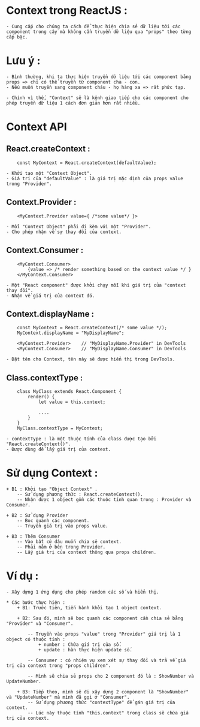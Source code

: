 # Context trong ReactJS :

    - Cung cấp cho chúng ta cách để thực hiện chia sẻ dữ liệu tới các component trong cây mà không cần truyền dữ liệu qua "props" theo từng cấp bậc.

# Lưu ý :

    - Bình thường, khi ta thực hiện truyền dữ liệu tới các component bằng props => chỉ có thể truyền từ component cha - con.
    - Nếu muốn truyền sang component cháu - họ hàng xa => rất phức tạp.

    - Chính vì thế, "Context" sẽ là kênh giao tiếp cho các component cho phép truyền dữ liệu 1 cách đơn giản hơn rất nhiều.

# Context API

## React.createContext :

        const MyContext = React.createContext(defaultValue);

    - Khởi tạo một "Context Object".
    - Giá trị của "defaultValue" : là giá trị mặc định của props value trong "Provider".

## Context.Provider :

        <MyContext.Provider value={ /*some value*/ }>

    - Mỗi "Context Object" phải đi kèm với một "Provider".
    - Cho phép nhận về sự thay đổi của context.

## Context.Consumer :

        <MyContext.Consumer>
            {value => /* render something based on the context value */ }
        </MyContext.Consumer>

    - Một "React component" được khởi chạy mỗi khi giá trị của "context thay đổi".
    - Nhận về giá trị của context đó.

## Context.displayName :

        const MyContext = React.createContext(/* some value */);
        MyContext.displayName = "MyDisplayName";

        <MyContext.Provider>    // "MyDisplayName.Provider" in DevTools
        <MyContext.Consumer>    // "MyDisplayName.Consumer" in DevTools

    - Đặt tên cho Context, tên này sẽ được hiển thị trong DevTools.

## Class.contextType :

        class MyClass extends React.Component {
            render() {
                let value = this.context;

                ....
            }
        }
        MyClass.contextType = MyContext;

    - contextType : là một thuộc tính của class được tạo bởi "React.createContext()".
    - Được dùng để lấy giá trị của context.

# Sử dụng Context :

    + B1 : Khởi tạo "Object Context" .
        -- Sử dụng phương thức : React.createContext().
        -- Nhận được 1 object gồm các thuộc tính quan trọng : Provider và Consumer.

    + B2 : Sử dụng Provider
        -- Bọc quanh các component.
        -- Truyền giá trị vào props value.

    + B3 : Thêm Consumer
        -- Vào bất cứ đâu muốn chia sẻ context.
        -- Phải nằm ở bên trong Provider.
        -- Lấy giá trị của context thông qua props children.

# Ví dụ :

    - Xây dựng 1 ứng dụng cho phép random các số và hiển thị.

    * Các bước thực hiện :
        + B1: Trước tiên, tiến hành khởi tạo 1 object context.

        + B2: Sau đó, mình sẽ bọc quanh các component cần chia sẻ bằng "Provider" và "Consumer".

            -- Truyền vào props "value" trong "Provider" giá trị là 1 object có thuộc tính :
                + number : Chứa giá trị của số.
                + update : hàn thực hiện update số.

            -- Consumer : có nhiệm vụ xem xét sự thay đổi và trả về giá trị của context trong "props children".

            -- Mình sẽ chia sẻ props cho 2 component đó là : ShowNumber và UpdateNumber.

        + B3: Tiếp theo, mình sẽ đi xây dựng 2 component là "ShowNumber" và "UpdateNumber" mà mình đã gọi ở "Consumer".
            -- Sử dụng phương thức "contextType" để gán giá trị của context.
            -- Lúc này thuộc tính "this.context" trong class sẽ chứa giá trị của context.
